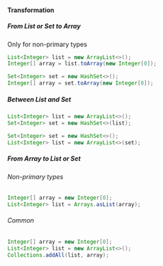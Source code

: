 #### Transformation

##### From List or Set to Array

Only for non-primary types

```java
List<Integer> list = new ArrayList<>();
Integer[] array = list.toArray(new Integer[0]);

Set<Integer> set = new HashSet<>();
Integer[] array = set.toArray(new Integer[0]);
```

##### Between List and Set

```java
List<Integer> list = new ArrayList<>();
Set<Integer> set = new HashSet<>(list);

Set<Integer> set = new HashSet<>();
List<Integer> list = new ArrayList<>(set);
```

##### From Array to List or Set

###### Non-primary types

```java
Integer[] array = new Integer[0];
List<Integer> list = Arrays.asList(array);
```

###### Common

```java    
Integer[] array = new Integer[0];
List<Integer> list = new ArrayList<>();
Collections.addAll(list, array);
```